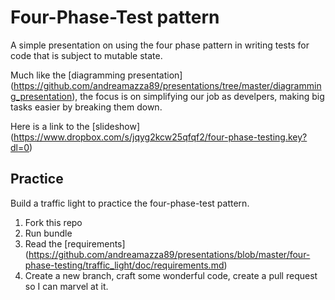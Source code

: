 # Four-Phase-Test pattern
A simple presentation on using the four phase pattern in writing tests for 
code that is subject to mutable state. 

Much like the [diagramming presentation] (https://github.com/andreamazza89/presentations/tree/master/diagramming_presentation),
the focus is on simplifying our job as develpers, making big tasks easier by 
breaking them down.

Here is a link to the [slideshow] (https://www.dropbox.com/s/jqyg2kcw25qfqf2/four-phase-testing.key?dl=0)

## Practice
Build a traffic light to practice the four-phase-test pattern.

1. Fork this repo
2. Run bundle
3. Read the [requirements] (https://github.com/andreamazza89/presentations/blob/master/four-phase-testing/traffic_light/doc/requirements.md)
4. Create a new branch, craft some wonderful code, create a pull request so I 
can marvel at it.
